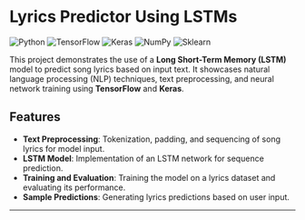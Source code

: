 # Lyrics Predictor Using LSTMs

![Python](https://img.shields.io/badge/Python-blue)
![TensorFlow](https://img.shields.io/badge/TensorFlow-orange)
![Keras](https://img.shields.io/badge/Keras-red)
![NumPy](https://img.shields.io/badge/NumPy-lightgrey)
![Sklearn](https://img.shields.io/badge/Sklearn-green)

This project demonstrates the use of a **Long Short-Term Memory (LSTM)** model to predict song lyrics based on input text. It showcases natural language processing (NLP) techniques, text preprocessing, and neural network training using **TensorFlow** and **Keras**.

## Features

- **Text Preprocessing**: Tokenization, padding, and sequencing of song lyrics for model input.
- **LSTM Model**: Implementation of an LSTM network for sequence prediction.
- **Training and Evaluation**: Training the model on a lyrics dataset and evaluating its performance.
- **Sample Predictions**: Generating lyrics predictions based on user input.

---
